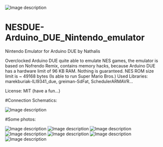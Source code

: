 ![Image description](https://github.com/nathalis/NESDUE-Arduino_DUE_Nintendo_emulator/raw/master/NESDUE.png)

# NESDUE-Arduino_DUE_Nintendo_emulator

Nintendo Emulator for Arduino DUE by Nathalis

Overclocked Arduino DUE quite able to emulate NES games, the emulator is
based on Nofrendo Remix, contains memory hacks, because Arduino DUE has
a hardware limit of 96 KB RAM. Nothing is guaranteed.
NES ROM size limit is ~ 49168 bytes (Is able to run Super Mario Bros.)
Used Libraries: marekburiak-ILI9341_due, greiman-SdFat, SchedulerARMAVR...

License: MIT (have a fun...)     

#Connection Schematics:

![Image description](https://github.com/nathalis/NESDUE-Arduino_DUE_Nintendo_emulator/raw/master/NES_DUE_schematic.png)

#Some photos:

![Image description](https://github.com/nathalis/NESDUE-Arduino_DUE_Nintendo_emulator/raw/master/photos/00.jpg)
![Image description](https://github.com/nathalis/NESDUE-Arduino_DUE_Nintendo_emulator/raw/master/photos/01.jpg)
![Image description](https://github.com/nathalis/NESDUE-Arduino_DUE_Nintendo_emulator/raw/master/photos/02.jpg)
![Image description](https://github.com/nathalis/NESDUE-Arduino_DUE_Nintendo_emulator/raw/master/photos/03.jpg)
![Image description](https://github.com/nathalis/NESDUE-Arduino_DUE_Nintendo_emulator/raw/master/photos/04.jpg)
![Image description](https://github.com/nathalis/NESDUE-Arduino_DUE_Nintendo_emulator/raw/master/photos/05.jpg)
![Image description](https://github.com/nathalis/NESDUE-Arduino_DUE_Nintendo_emulator/raw/master/photos/06.jpg)

